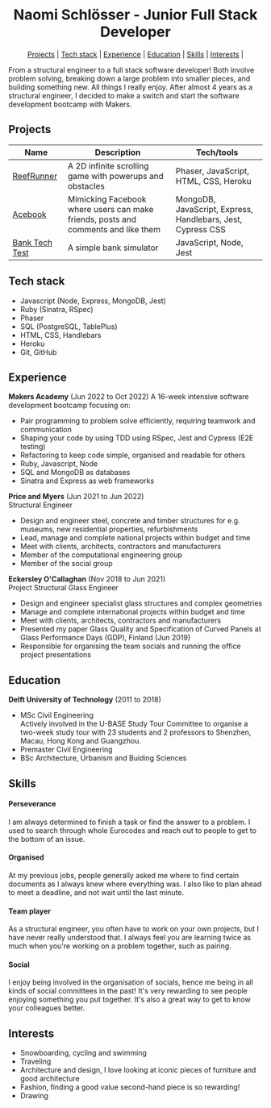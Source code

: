 <h1 align="center"> Naomi Schlösser - Junior Full Stack Developer</h1>
<p>
  <div align="center">
    <a href="https://github.com/naomischlosser/CV/blob/main/README.md#projects">Projects</a> |
    <a href="https://github.com/naomischlosser/CV/blob/main/README.md#tech-stack">Tech stack</a> |
    <a href="https://github.com/naomischlosser/CV/blob/main/README.md#experience">Experience</a> |
    <a href="https://github.com/naomischlosser/CV/blob/main/README.md#education">Education</a> |
    <a href="https://github.com/naomischlosser/CV/blob/main/README.md#skills">Skills</a> |
    <a href="https://github.com/naomischlosser/CV/blob/main/README.md#interests">Interests</a> |
  </div>
</p>

From a structural engineer to a full stack software developer! Both involve problem solving, breaking down a large problem into smaller pieces, and building something new. All things I really enjoy. After almost 4 years as a structural engineer, I decided to make a switch and start the software development bootcamp with Makers.

## Projects

| Name                                                             | Description       | Tech/tools                           |
| ---------------------------------------------------------------- | ----------------- | ------------------------------------ |
| [ReefRunner](https://github.com/naomischlosser/team-sea-urchins) | A 2D infinite scrolling game with powerups and obstacles | Phaser, JavaScript, HTML, CSS, Heroku |
| [Acebook](https://github.com/naomischlosser/acebook-node-slugs) | Mimicking Facebook where users can make friends, posts and comments and like them | MongoDB, JavaScript, Express, Handlebars, Jest, Cypress CSS |
| [Bank Tech Test](https://github.com/naomischlosser/individual-challenges/tree/main/bank-tech-test) | A simple bank simulator | JavaScript, Node, Jest |

## Tech stack
- Javascript (Node, Express, MongoDB, Jest)
- Ruby (Sinatra, RSpec)
- Phaser
- SQL (PostgreSQL, TablePlus)
- HTML, CSS, Handlebars
- Heroku
- Git, GitHub

## Experience

**Makers Academy** (Jun 2022 to Oct 2022)
A 16-week intensive software development bootcamp focusing on:
- Pair programming to problem solve efficiently, requiring teamwork and communication
- Shaping your code by using TDD using RSpec, Jest and Cypress (E2E testing)
- Refactoring to keep code simple, organised and readable for others
- Ruby, Javascript, Node
- SQL and MongoDB as databases
- Sinatra and Express as web frameworks

**Price and Myers** (Jun 2021 to Jun 2022)  
Structural Engineer

- Design and engineer steel, concrete and timber structures for e.g. museums, new residential properties, refurbishments
- Lead, manage and complete national projects within budget and time
- Meet with clients, architects, contractors and manufacturers
- Member of the computational engineering group
- Member of the social group

**Eckersley O'Callaghan** (Nov 2018 to Jun 2021)  
Project Structural Glass Engineer

- Design and engineer specialist glass structures and complex geometries
- Manage and complete international projects within budget and time
- Meet with clients, architects, contractors and manufacturers
- Presented my paper Glass Quality and Specification of Curved Panels at Glass Performance Days (GDP), Finland (Jun 2019)
- Responsible for organising the team socials and running the office project presentations

## Education

**Delft University of Technology** (2011 to 2018)

- MSc Civil Engineering <br />
  Actively involved in the U-BASE Study Tour Committee to organise a two-week study tour with 23 students and 2 professors to Shenzhen, Macau, Hong Kong and Guangzhou.
- Premaster Civil Engineering
- BSc Architecture, Urbanism and Buiding Sciences

## Skills

#### Perseverance
I am always determined to finish a task or find the answer to a problem. I used to search through whole Eurocodes and reach out to people to get to the bottom of an issue.

#### Organised
At my previous jobs, people generally asked me where to find certain documents as I always knew where everything was. I also like to plan ahead to meet a deadline, and not wait until the last minute.

#### Team player
As a structural engineer, you often have to work on your own projects, but I have never really understood that. I always feel you are learning twice as much when you're working on a problem together, such as pairing.

#### Social
I enjoy being involved in the organisation of socials, hence me being in all kinds of social committees in the past! It's very rewarding to see people enjoying something you put together. It's also a great way to get to know your colleagues better.

## Interests

- Snowboarding, cycling and swimming
- Traveling
- Architecture and design, I love looking at iconic pieces of furniture and good architecture
- Fashion, finding a good value second-hand piece is so rewarding!
- Drawing

